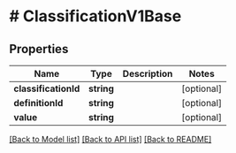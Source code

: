 # # ClassificationV1Base

## Properties

Name | Type | Description | Notes
------------ | ------------- | ------------- | -------------
**classificationId** | **string** |  | [optional]
**definitionId** | **string** |  | [optional]
**value** | **string** |  | [optional]

[[Back to Model list]](../../README.md#models) [[Back to API list]](../../README.md#endpoints) [[Back to README]](../../README.md)

